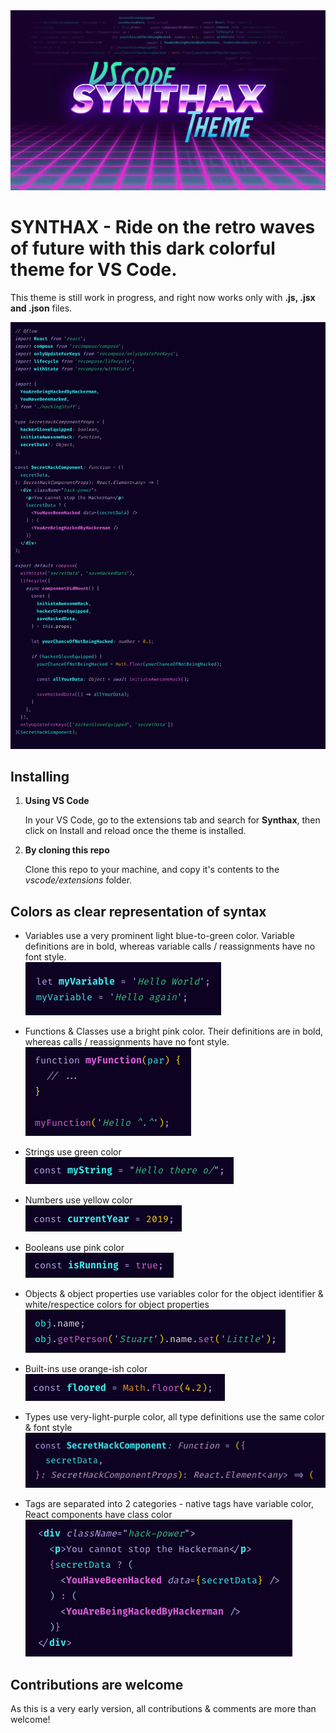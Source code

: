 <img src="https://github.com/foxhoundn/synthax-code-theme/raw/master/themes/img/synthax_logo.png" alt="Syntax Theme Code Example" width="800" />

# SYNTHAX - Ride on the retro waves of future with this dark colorful theme for VS Code.

This theme is still work in progress, and right now works only with **.js, .jsx and .json** files.

<img src="https://github.com/foxhoundn/synthax-code-theme/raw/master/themes/img/code.png" alt="Syntax Theme Code Example" width="800" />

## Installing

1. **Using VS Code**

   In your VS Code, go to the extensions tab and search for **Synthax**, then click on Install and reload once the theme is installed.

2. **By cloning this repo**

   Clone this repo to your machine, and copy it's contents to the _vscode/extensions_ folder.

## Colors as clear representation of syntax

- Variables use a very prominent light blue-to-green color. Variable definitions are in bold, whereas variable calls / reassignments have no font style.  
  <img src="https://github.com/foxhoundn/synthax-code-theme/raw/master/themes/img/examples/variables.png" alt="Syntax Theme | Variables Example" />

- Functions & Classes use a bright pink color. Their definitions are in bold, whereas calls / reassignments have no font style.  
  <img src="https://github.com/foxhoundn/synthax-code-theme/raw/master/themes/img/examples/functions.png" alt="Syntax Theme | Functions Example"  />

- Strings use green color  
  <img src="https://github.com/foxhoundn/synthax-code-theme/raw/master/themes/img/examples/strings.png" alt="Syntax Theme | Strings Example" />

- Numbers use yellow color  
  <img src="https://github.com/foxhoundn/synthax-code-theme/raw/master/themes/img/examples/numbers.png" alt="Syntax Theme | Numbers Example" />

- Booleans use pink color  
  <img src="https://github.com/foxhoundn/synthax-code-theme/raw/master/themes/img/examples/boolean.png" alt="Syntax Theme | Boolean Example" />

- Objects & object properties use variables color for the object identifier & white/respectice colors for object properties  
  <img src="https://github.com/foxhoundn/synthax-code-theme/raw/master/themes/img/examples/objects.png" alt="Syntax Theme | Objects Example" />

- Built-ins use orange-ish color  
  <img src="https://github.com/foxhoundn/synthax-code-theme/raw/master/themes/img/examples/builtins.png" alt="Syntax Theme | Built-ins Example" />

- Types use very-light-purple color, all type definitions use the same color & font style  
  <img src="https://github.com/foxhoundn/synthax-code-theme/raw/master/themes/img/examples/types.png" alt="Syntax Theme | Types Example" />

- Tags are separated into 2 categories - native tags have variable color, React components have class color  
  <img src="https://github.com/foxhoundn/synthax-code-theme/raw/master/themes/img/examples/tags.png" alt="Syntax Theme | Tags Example" />

## Contributions are welcome

As this is a very early version, all contributions & comments are more than welcome!
